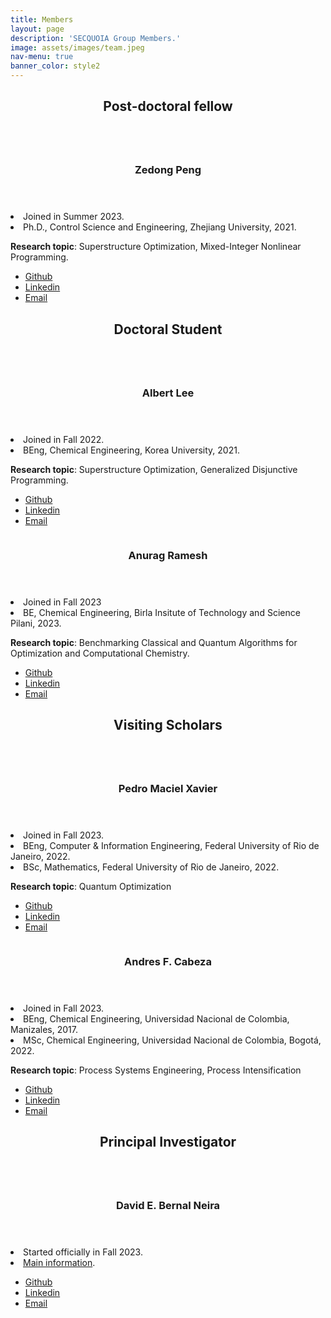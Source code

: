 ```yaml
---
title: Members
layout: page
description: 'SECQUOIA Group Members.'
image: assets/images/team.jpeg
nav-menu: true
banner_color: style2
---
```


<!-- Main -->
<div id="main">

<!-- One -->
<section id="one">
	<div class="inner">
		<header class="major">
			<h2>Post-doctoral fellow</h2>
		</header>
	</div>
</section>

<!-- Two -->
<section id="two" class="spotlights">
	<section>
		<a href="generic.html" class="image">
			<img src="assets/images/members/ZedongPeng.png" alt="" data-position="center center" />
		</a>
		<div class="content">
			<div class="inner">
				<header class="major">
					<h3>Zedong Peng</h3>
				</header>
				<li>Joined in Summer 2023.</li>
				<li>Ph.D., Control Science and Engineering, Zhejiang University, 2021.</li>
                <p><b>Research topic</b>: Superstructure Optimization, Mixed-Integer Nonlinear Programming.</p>
  	<!-- <h4>Icons</h4> -->
	<ul class="icons">
		<li><a href="https://github.com/ZedongPeng" class="icon fa-github"><span class="label">Github</span></a></li>
        <li><a href="https://www.linkedin.com/in/zedong-peng-1a97b0118/" class="icon fa-linkedin"><span class="label">Linkedin</span></a></li>
		<li><a href="mailto:peng372@purdue.edu" class="icon fa-envelope"><span class="label">Email</span></a></li>
	</ul>
			</div>
		</div>
	</section>
</section>

<!-- Three -->
<section id="three">
	<div class="inner">
		<header class="major">
			<h2>Doctoral Student</h2>
		</header>
	</div>
</section>

<!-- Four -->
<section id="four" class="spotlights">
	<section>
		<a href="generic.html" class="image">
			<img src="assets/images/members/AlbertJoonLee.jpg" alt="" data-position="center center" />
		</a>
		<div class="content">
			<div class="inner">
				<header class="major">
					<h3>Albert Lee</h3>
				</header>
				<li>Joined in Fall 2022.</li>
				<li>BEng, Chemical Engineering, Korea University, 2021.</li>
				<p><b>Research topic</b>: Superstructure Optimization, Generalized Disjunctive Programming.</p>
				<ul class="icons">
					<li><a href="https://github.com/AlbertLee125" class="icon fa-github"><span class="label">Github</span></a></li>
					<li><a href="https://www.linkedin.com/in/albert-lee-45570a24b/" class="icon fa-linkedin"><span class="label">Linkedin</span></a></li>
				<li><a href="mailto:lee4382@purdue.edu" class="icon fa-envelope"><span class="label">Email</span></a></li>
				</ul>
			</div>
		</div>
	</section> 
</section>

<section id="four" class="spotlights">
	<section>
		<a href="generic.html" class="image">
			<img src="assets/images/members/Anurag_Ramesh.jpeg" alt="" data-position="center center" />
		</a>
		<div class="content">
			<div class="inner">
				<header class="major">
					<h3>Anurag Ramesh</h3>
				</header>
				<li>Joined in Fall 2023</li>
				<li>BE, Chemical Engineering, Birla Insitute of Technology and Science Pilani, 2023.</li>
				<p><b>Research topic</b>: Benchmarking Classical and Quantum Algorithms for Optimization and Computational Chemistry.</p>
				<ul class="icons">
					<li><a href="https://github.com/anurag-r20" class="icon fa-github"><span class="label">Github</span></a></li>
					<li><a href="www.linkedin.com/in/anurag-r" class="icon fa-linkedin"><span class="label">Linkedin</span></a></li>
				<li><a href="mailto:rames102@purdue.edu" class="icon fa-envelope"><span class="label">Email</span></a></li>
				</ul>
			</div>
		</div>
	</section> 
</section>

<!-- Five -->
<section id="five">
	<div class="inner">
		<header class="major">
			<h2>Visiting Scholars</h2>
		</header>
	</div>
</section>

<!-- Six -->
<section id="six" class="spotlights">
	<section>
		<a href="generic.html" class="image">
			<img src="assets/images/members/PedroMacielXavier.jpg" alt="" data-position="center center" />
		</a>
		<div class="content">
			<div class="inner">
				<header class="major">
					<h3>Pedro Maciel Xavier</h3>
				</header>
				<li>Joined in Fall 2023.</li>
				<li>BEng, Computer &amp; Information Engineering, Federal University of Rio de Janeiro, 2022.</li>
				<li>BSc, Mathematics, Federal University of Rio de Janeiro, 2022.</li>
				<p><b>Research topic</b>: Quantum Optimization</p>
				<ul class="icons">
					<li><a href="https://github.com/pedromxavier" class="icon fa-github"><span class="label">Github</span></a></li>
					<li><a href="https://www.linkedin.com/in/pedro-maciel-xavier/" class="icon fa-linkedin"><span class="label">Linkedin</span></a></li>
				<li><a href="mailto:pedrox@cos.ufrj.br" class="icon fa-envelope"><span class="label">Email</span></a></li>
				</ul>
			</div>
		</div>
	</section> 
</section>

<!-- Nine -->
<!-- <section id="nine">
	<div class="inner">
		<header class="major">
			<h2>Visiting Scholar</h2>
		</header>
	</div>
</section> -->

<!-- Seven -->
<section id="seven" class="spotlights">
	<section>
		<a href="generic.html" class="image">
			<img src="assets/images/members/AndresCabeza.jpg" alt="" data-position="center center" />
		</a>
		<div class="content">
			<div class="inner">
				<header class="major">
					<h3>Andres F. Cabeza</h3>
				</header>
				<li>Joined in Fall 2023.</li>
				<li>BEng, Chemical Engineering, Universidad Nacional de Colombia, Manizales, 2017.</li>
				<li>MSc, Chemical Engineering, Universidad Nacional de Colombia, Bogotá, 2022.</li>
				<p><b>Research topic</b>: Process Systems Engineering, Process Intensification</p>
				<ul class="icons">
					<li><a href="https://github.com/andres9403" class="icon fa-github"><span class="label">Github</span></a></li>
					<li><a href="https://www.linkedin.com/in/andres-f-cabeza-2075a3149/" class="icon fa-linkedin"><span class="label">Linkedin</span></a></li>
				<li><a href="mailto:acabezap@purdue.edu" class="icon fa-envelope"><span class="label">Email</span></a></li>
				</ul>
			</div>
		</div>
	</section> 
</section>

<!-- 98 -->
<section id="ninety-eight">
	<div class="inner">
		<header class="major">
			<h2>Principal Investigator</h2>
		</header>
	</div>
</section>

<!-- 99 -->
<section id="ninety-nine" class="spotlights">
	<section>
		<a href="generic.html" class="image">
			<img src="assets/images/members/DavidBernal.jpg" alt="" data-position="center center" />
		</a>
		<div class="content">
			<div class="inner">
				<header class="major">
					<h3>David E. Bernal Neira</h3>
				</header>
				<li>Started officially in Fall 2023.</li>
				<li><a href="1-bernalde.html">Main information</a>.</li>
				<ul class="icons">
					<li><a href="https://github.com/bernalde" class="icon fa-github"><span class="label">Github</span></a></li>
					<li><a href="https://www.linkedin.com/in/bernalde/" class="icon fa-linkedin"><span class="label">Linkedin</span></a></li>
				<li><a href="mailto:dbernaln@purdue.edu" class="icon fa-envelope"><span class="label">Email</span></a></li>
				</ul>
			</div>
		</div>
	</section> 
</section>

</div>
